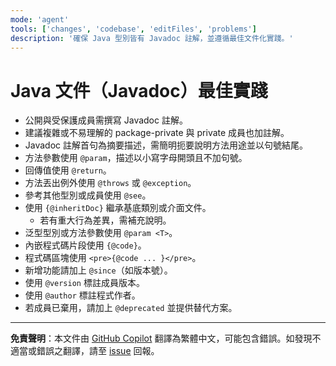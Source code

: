 ```yaml
---
mode: 'agent'
tools: ['changes', 'codebase', 'editFiles', 'problems']
description: '確保 Java 型別皆有 Javadoc 註解，並遵循最佳文件化實踐。'
---
```


# Java 文件（Javadoc）最佳實踐

- 公開與受保護成員需撰寫 Javadoc 註解。
- 建議複雜或不易理解的 package-private 與 private 成員也加註解。
- Javadoc 註解首句為摘要描述，需簡明扼要說明方法用途並以句號結尾。
- 方法參數使用 `@param`，描述以小寫字母開頭且不加句號。
- 回傳值使用 `@return`。
- 方法丟出例外使用 `@throws` 或 `@exception`。
- 參考其他型別或成員使用 `@see`。
- 使用 `{@inheritDoc}` 繼承基底類別或介面文件。
  - 若有重大行為差異，需補充說明。
- 泛型型別或方法參數使用 `@param <T>`。
- 內嵌程式碼片段使用 `{@code}`。
- 程式碼區塊使用 `<pre>{@code ... }</pre>`。
- 新增功能請加上 `@since`（如版本號）。
- 使用 `@version` 標註成員版本。
- 使用 `@author` 標註程式作者。
- 若成員已棄用，請加上 `@deprecated` 並提供替代方案。

---

**免責聲明**：本文件由 [GitHub Copilot](https://docs.github.com/copilot/about-github-copilot/what-is-github-copilot) 翻譯為繁體中文，可能包含錯誤。如發現不適當或錯誤之翻譯，請至 [issue](../../issues) 回報。
